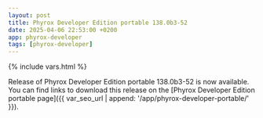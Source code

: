 ```yaml
---
layout: post
title: Phyrox Developer Edition portable 138.0b3-52
date: 2025-04-06 22:53:00 +0200
app: phyrox-developer
tags: [phyrox-developer]
---
```

{% include vars.html %}

Release of Phyrox Developer Edition portable 138.0b3-52 is now available.<br />
You can find links to download this release on the [Phyrox Developer Edition portable page]({{ var_seo_url | append: '/app/phyrox-developer-portable/' }}).
